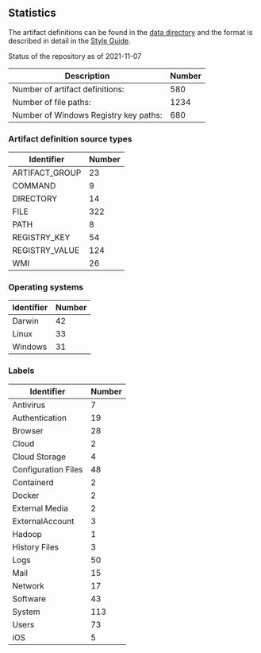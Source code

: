 ## Statistics

The artifact definitions can be found in the [data directory](https://github.com/ForensicArtifacts/artifacts/tree/main/data)
and the format is described in detail in the [Style Guide](https://artifacts.readthedocs.io/en/latest/sources/Format-specification.html).

Status of the repository as of 2021-11-07

Description | Number
--- | ---
Number of artifact definitions: | 580
Number of file paths: | 1234
Number of Windows Registry key paths: | 680

### Artifact definition source types

Identifier | Number
--- | ---
ARTIFACT_GROUP | 23
COMMAND | 9
DIRECTORY | 14
FILE | 322
PATH | 8
REGISTRY_KEY | 54
REGISTRY_VALUE | 124
WMI | 26

### Operating systems

Identifier | Number
--- | ---
Darwin | 42
Linux | 33
Windows | 31

### Labels

Identifier | Number
--- | ---
Antivirus | 7
Authentication | 19
Browser | 28
Cloud | 2
Cloud Storage | 4
Configuration Files | 48
Containerd | 2
Docker | 2
External Media | 2
ExternalAccount | 3
Hadoop | 1
History Files | 3
Logs | 50
Mail | 15
Network | 17
Software | 43
System | 113
Users | 73
iOS | 5


